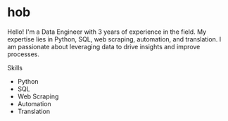 # hob

Hello! I'm a Data Engineer with 3 years of experience in the field. 
My expertise lies in Python, SQL, web scraping, automation, and translation. 
I am passionate about leveraging data to drive insights and improve processes.

Skills
- Python
- SQL
- Web Scraping
- Automation
- Translation
